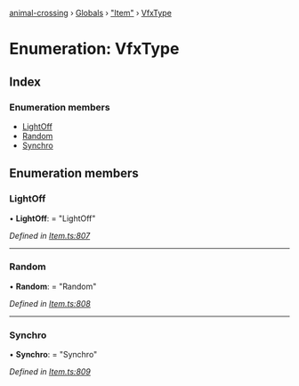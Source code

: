[animal-crossing](../README.md) › [Globals](../globals.md) › ["Item"](../modules/_item_.md) › [VfxType](_item_.vfxtype.md)

# Enumeration: VfxType

## Index

### Enumeration members

* [LightOff](_item_.vfxtype.md#lightoff)
* [Random](_item_.vfxtype.md#random)
* [Synchro](_item_.vfxtype.md#synchro)

## Enumeration members

###  LightOff

• **LightOff**: = "LightOff"

*Defined in [Item.ts:807](https://github.com/Norviah/animal-crossing/blob/3d769dc/module/types/Item.ts#L807)*

___

###  Random

• **Random**: = "Random"

*Defined in [Item.ts:808](https://github.com/Norviah/animal-crossing/blob/3d769dc/module/types/Item.ts#L808)*

___

###  Synchro

• **Synchro**: = "Synchro"

*Defined in [Item.ts:809](https://github.com/Norviah/animal-crossing/blob/3d769dc/module/types/Item.ts#L809)*
